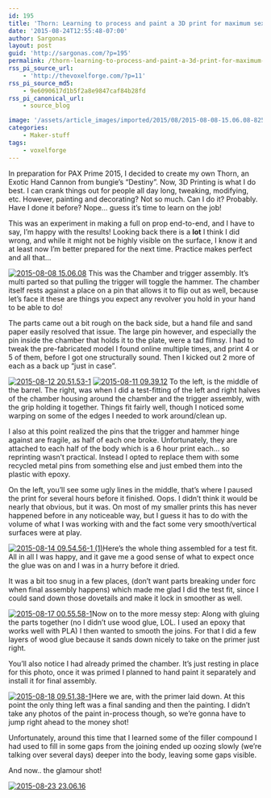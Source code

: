 ```yaml
---
id: 195
title: 'Thorn: Learning to process and paint a 3D print for maximum sexyness'
date: '2015-08-24T12:55:48-07:00'
author: Sargonas
layout: post
guid: 'http://sargonas.com/?p=195'
permalink: /thorn-learning-to-process-and-paint-a-3d-print-for-maximum-sexyness/
rss_pi_source_url:
    - 'http://thevoxelforge.com/?p=11'
rss_pi_source_md5:
    - 9e6090617d1b5f2a8e9847caf84b28fd
rss_pi_canonical_url:
    - source_blog

image: '/assets/article_images/imported/2015/08/2015-08-08-15.06.08-825x510.jpg'
categories:
    - Maker-stuff
tags:
    - voxelforge
---
```


In preparation for PAX Prime 2015, I decided to create my own Thorn, an Exotic Hand Cannon from bungie’s “Destiny”. Now, 3D Printing is what I do best. I can crank things out for people all day long, tweaking, modifying, etc. However, painting and decorating? Not so much. Can I do it? Probably. Have I done it before? Nope… guess it’s time to learn on the job!

This was an experiment in making a full on prop end-to-end, and I have to say, I’m happy with the results! Looking back there is a **lot** I think I did wrong, and while it might not be highly visible on the surface, I know it and at least now I’m better prepared for the next time. Practice makes perfect and all that…

[![2015-08-08 15.06.08](/assets/article_images/imported/2015/12/2015-08-08-15.06.08.jpg)](http://thevoxelforge.com/assets/article_images/imported/2015/08/2015-08-08-15.06.08.jpg) This was the Chamber and trigger assembly. It’s multi parted so that pulling the trigger will toggle the hammer. The chamber itself rests against a place on a pin that allows it to flip out as well, because let’s face it these are things you expect any revolver you hold in your hand to be able to do!

The parts came out a bit rough on the back side, but a hand file and sand paper easily resolved that issue. The large pin however, and especially the pin inside the chamber that holds it to the plate, were a tad flimsy. I had to tweak the pre-fabricated model I found online multiple times, and print 4 or 5 of them, before I got one structurally sound. Then I kicked out 2 more of each as a back up “just in case”.

[![2015-08-12 20.51.53-1](/assets/article_images/imported/2015/12/2015-08-12-20.51.53-1.jpg)](http://thevoxelforge.com/assets/article_images/imported/2015/08/2015-08-12-20.51.53-1.jpg) [![2015-08-11 09.39.12](/assets/article_images/imported/2015/12/2015-08-11-09.39.12.jpg)](http://thevoxelforge.com/assets/article_images/imported/2015/08/2015-08-11-09.39.12.jpg) To the left, is the middle of the barrel. The right, was when I did a test-fitting of the left and right halves of the chamber housing around the chamber and the trigger assembly, with the grip holding it together. Things fit fairly well, though I noticed some warping on some of the edges I needed to work around/clean up.

I also at this point realized the pins that the trigger and hammer hinge against are fragile, as half of each one broke. Unfortunately, they are attached to each half of the body which is a 6 hour print each… so reprinting wasn’t practical. Instead I opted to replace them with some recycled metal pins from something else and just embed them into the plastic with epoxy.

On the left, you’ll see some ugly lines in the middle, that’s where I paused the print for several hours before it finished. Oops. I didn’t think it would be nearly that obvious, but it was. On most of my smaller prints this has never happened before in any noticeable way, but I guess it has to do with the volume of what I was working with and the fact some very smooth/vertical surfaces were at play.

[![2015-08-14 09.54.56-1 (1)](/assets/article_images/imported/2015/12/2015-08-14-09.54.56-1-1.jpg)](http://thevoxelforge.com/assets/article_images/imported/2015/08/2015-08-14-09.54.56-1-1.jpg)Here’s the whole thing assembled for a test fit. All in all I was happy, and it gave me a good sense of what to expect once the glue was on and I was in a hurry before it dried.

It was a bit too snug in a few places, (don’t want parts breaking under forc when final assembly happens) which made me glad I did the test fit, since I could sand down those dovetails and make it lock in smoother as well.

[![2015-08-17 00.55.58-1](/assets/article_images/imported/2015/12/2015-08-17-00.55.58-1.jpg)](http://thevoxelforge.com/assets/article_images/imported/2015/08/2015-08-17-00.55.58-1.jpg)Now on to the more messy step: Along with gluing the parts together (no I didn’t use wood glue, LOL. I used an epoxy that works well with PLA) I then wanted to smooth the joins. For that I did a few layers of wood glue because it sands down nicely to take on the primer just right.

You’ll also notice I had already primed the chamber. It’s just resting in place for this photo, once it was primed I planned to hand paint it separately and install it for final assembly.

[![2015-08-18 09.51.38-1](/assets/article_images/imported/2015/12/2015-08-18-09.51.38-1.jpg)](http://thevoxelforge.com/assets/article_images/imported/2015/08/2015-08-18-09.51.38-1.jpg)Here we are, with the primer laid down. At this point the only thing left was a final sanding and then the painting. I didn’t take any photos of the paint in-process though, so we’re gonna have to jump right ahead to the money shot!

Unfortunately, around this time that I learned some of the filler compound I had used to fill in some gaps from the joining ended up oozing slowly (we’re talking over several days) deeper into the body, leaving some gaps visible.

And now.. the glamour shot!

[![2015-08-23 23.06.16](/assets/article_images/imported/2015/12/2015-08-23-23.06.16.jpg)](http://thevoxelforge.com/assets/article_images/imported/2015/08/2015-08-23-23.06.16.jpg)